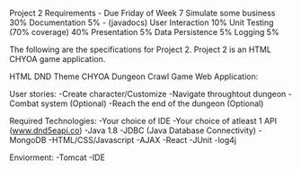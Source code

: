 Project 2 Requirements - Due Friday of Week 7
Simulate some business 30%
Documentation 5% - (javadocs)
User Interaction 10%
Unit Testing (70% coverage) 40%
Presentation 5%
Data Persistence 5%
Logging 5%

The following are the specifications for Project 2.
Project 2 is an HTML CHYOA game application.

HTML DND Theme CHYOA Dungeon Crawl Game Web Application:

User stories:
	-Create character/Customize
	-Navigate throughtout dungeon
	-Combat system (Optional)
	-Reach the end of the dungeon (Optional)



Required Technologies:
	-Your choice of IDE
	-Your choice of atleast 1 API (www.dnd5eapi.co)
	-Java 1.8
	-JDBC (Java Database Connectivity)
	-MongoDB
	-HTML/CSS/Javascript
	-AJAX
	-React
	-JUnit
	-log4j
	
Enviorment:
	-Tomcat
	-IDE

	
